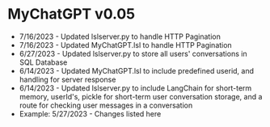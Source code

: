 # MyChatGPT v0.05
* 7/16/2023 - Updated lslserver.py to handle HTTP Pagination
* 7/16/2023 - Updated MyChatGPT.lsl to handle HTTP Pagination 
* 6/27/2023 - Updated lslserver.py to store all users' conversations in SQL Database 
* 6/14/2023 - Updated MyChatGPT.lsl to include predefined userid, and handling for server response 
* 6/14/2023 - Updated lslserver.py to include LangChain for short-term memory, userId's, pickle for short-term user conversation storage, and a route for checking user messages in a conversation
* Example: 5/27/2023 - Changes listed here
